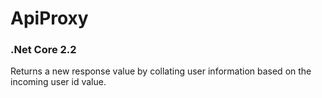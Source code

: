 # ApiProxy
### .Net Core 2.2
Returns a new response value by collating user information based on the incoming user id value.
